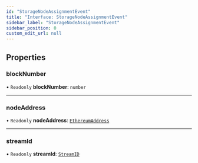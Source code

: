 ```yaml
---
id: "StorageNodeAssignmentEvent"
title: "Interface: StorageNodeAssignmentEvent"
sidebar_label: "StorageNodeAssignmentEvent"
sidebar_position: 0
custom_edit_url: null
---
```


## Properties

### blockNumber

• `Readonly` **blockNumber**: `number`

___

### nodeAddress

• `Readonly` **nodeAddress**: [`EthereumAddress`](../index.md#ethereumaddress)

___

### streamId

• `Readonly` **streamId**: [`StreamID`](../index.md#streamid)
